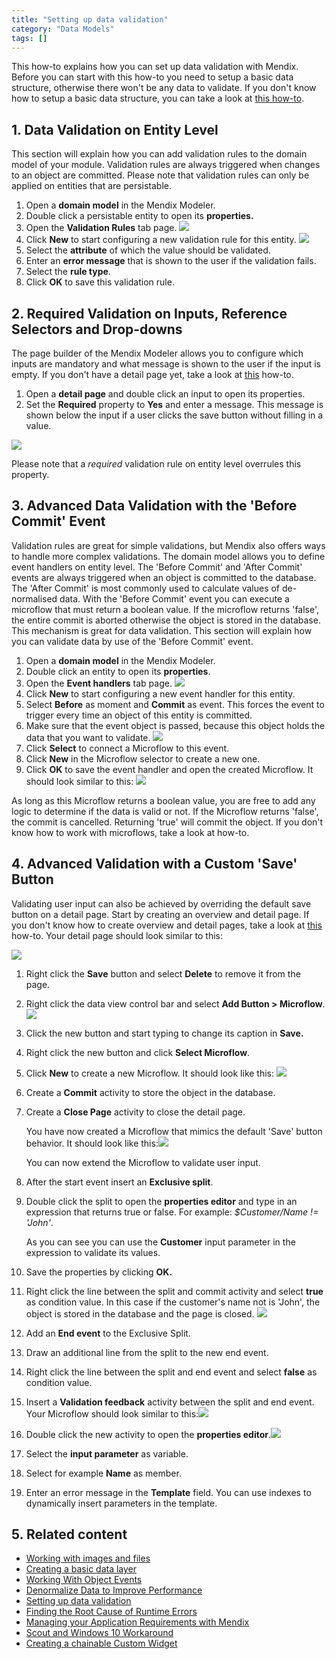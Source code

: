 ```yaml
---
title: "Setting up data validation"
category: "Data Models"
tags: []
---
```

This how-to explains how you can set up data validation with Mendix. Before you can start with this how-to you need to setup a basic data structure, otherwise there won't be any data to validate. If you don't know how to setup a basic data structure, you can take a look at [this how-to](create-a-basic-data-layer).

## 1. Data Validation on Entity Level

This section will explain how you can add validation rules to the domain model of your module. Validation rules are always triggered when changes to an object are committed. Please note that validation rules can only be applied on entities that are persistable.

1.  Open a **domain model** in the Mendix Modeler.
2.  Double click a persistable entity to open its **properties.**
3.  Open the **Validation Rules** tab page.
    ![](attachments/18448742/18582149.png)
4.  Click **New** to start configuring a new validation rule for this entity.
    ![](attachments/18448742/18582148.png)
5.  Select the **attribute** of which the value should be validated.
6.  Enter an **error message** that is shown to the user if the validation fails.
7.  Select the **rule type**.
8.  Click **OK** to save this validation rule.

## 2\. Required Validation on Inputs, Reference Selectors and Drop-downs

The page builder of the Mendix Modeler allows you to configure which inputs are mandatory and what message is shown to the user if the input is empty. If you don't have a detail page yet, take a look at [this](create-your-first-two-overview-and-detail-pages) how-to.

1.  Open a **detail page** and double click an input to open its properties.
2.  Set the **Required** property to **Yes** and enter a message. This message is shown below the input if a user clicks the save button without filling in a value.

![](attachments/18448742/18582144.png)

Please note that a _required_ validation rule on entity level overrules this property.

## 3\. Advanced Data Validation with the 'Before Commit' Event

Validation rules are great for simple validations, but Mendix also offers ways to handle more complex validations. The domain model allows you to define event handlers on entity level. The 'Before Commit' and 'After Commit' events are always triggered when an object is committed to the database. The 'After Commit' is most commonly used to calculate values of de-normalised data. With the 'Before Commit' event you can execute a microflow that must return a boolean value. If the microflow returns 'false', the entire commit is aborted otherwise the object is stored in the database. This mechanism is great for data validation. This section will explain how you can validate data by use of the 'Before Commit' event.

1.  Open a **domain model** in the Mendix Modeler.
2.  Double click an entity to open its **properties**.
3.  Open the **Event handlers** tab page.
    ![](attachments/18448742/18582147.png)
4.  Click **New** to start configuring a new event handler for this entity.
5.  Select **Before** as moment and **Commit** as event. This forces the event to trigger every time an object of this entity is committed.
6.  Make sure that the event object is passed, because this object holds the data that you want to validate.
    ![](attachments/18448742/18582146.png)
7.  Click **Select** to connect a Microflow to this event.
8.  Click **New** in the Microflow selector to create a new one.
9.  Click **OK** to save the event handler and open the created Microflow. It should look similar to this:
    ![](attachments/18448742/18582145.png)

As long as this Microflow returns a boolean value, you are free to add any logic to determine if the data is valid or not. If the Microflow returns 'false', the commit is cancelled. Returning 'true' will commit the object. If you don't know how to work with microflows, take a look at how-to.

## 4\. Advanced Validation with a Custom 'Save' Button

Validating user input can also be achieved by overriding the default save button on a detail page. Start by creating an overview and detail page. If you don't know how to create overview and detail pages, take a look at [this](create-your-first-two-overview-and-detail-pages) how-to. Your detail page should look similar to this:

![](attachments/18448742/18582143.png)

1.  Right click the **Save** button and select **Delete** to remove it from the page.
2.  Right click the data view control bar and select **Add Button > Microflow**.
    ![](attachments/18448742/18582142.png)
3.  Click the new button and start typing to change its caption in **Save.**
4.  Right click the new button and click **Select Microflow**.
5.  Click **New** to create a new Microflow. It should look like this:
    ![](attachments/18448742/18582141.png)
6.  Create a **Commit** activity to store the object in the database.
7.  Create a **Close Page** activity to close the detail page.

    You have now created a Microflow that mimics the default 'Save' button behavior. It should look like this:![](attachments/18448742/18582140.png)

    You can now extend the Microflow to validate user input.
8.  After the start event insert an **Exclusive split**.
9.  Double click the split to open the **properties editor** and type in an expression that returns true or false. For example: _$Customer/Name != 'John'_.

    As you can see you can use the **Customer** input parameter in the expression to validate its values.
10.  Save the properties by clicking **OK.**
11.  Right click the line between the split and commit activity and select **true** as condition value. In this case if the customer's name not is 'John', the object is stored in the database and the page is closed.
    ![](attachments/18448742/18582139.png)
12.  Add an **End event** to the Exclusive Split.
13.  Draw an additional line from the split to the new end event.
14.  Right click the line between the split and end event and select **false** as condition value.
15.  Insert a **Validation feedback** activity between the split and end event. Your Microflow should look similar to this:![](attachments/18448742/18582138.png)
16.  Double click the new activity to open the **properties editor**.![](attachments/18448742/18582137.png)
17.  Select the **input parameter** as variable.
18.  Select for example **Name** as member.
19.  Enter an error message in the **Template** field. You can use indexes to dynamically insert parameters in the template.

## 5\. Related content

*   [Working with images and files](working-with-images-and-files)
*   [Creating a basic data layer](create-a-basic-data-layer)
*   [Working With Object Events](working-with-object-events)
*   [Denormalize Data to Improve Performance](denormalize-data-to-improve-performance)
*   [Setting up data validation](setting-up-data-validation)
*   [Finding the Root Cause of Runtime Errors](finding-the-root-cause-of-runtime-errors)
*   [Managing your Application Requirements with Mendix](/developerportal/collaborate/stories)
*   [Scout and Windows 10 Workaround](scout-and-windows-10-workaround)
*   [Creating a chainable Custom Widget](create-a-chainable-custom-widget)

